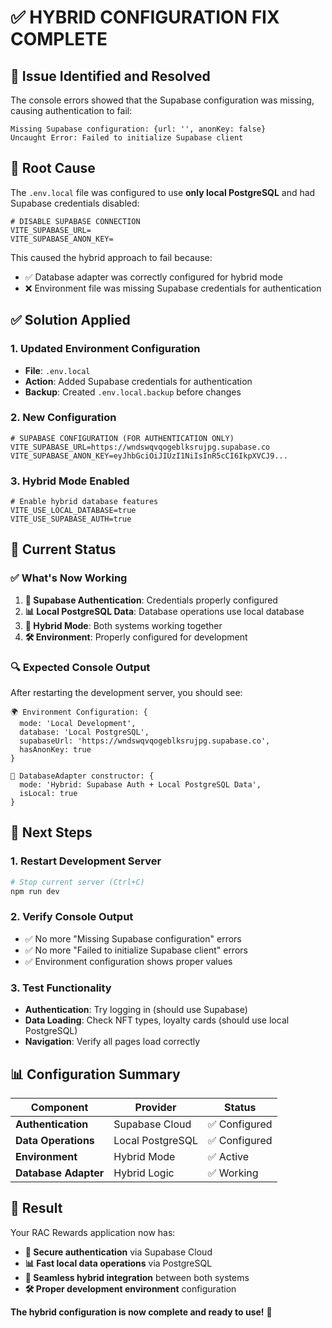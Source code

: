# ✅ HYBRID CONFIGURATION FIX COMPLETE

## 🚨 **Issue Identified and Resolved**

The console errors showed that the Supabase configuration was missing, causing authentication to fail:

```
Missing Supabase configuration: {url: '', anonKey: false}
Uncaught Error: Failed to initialize Supabase client
```

## 🔧 **Root Cause**

The `.env.local` file was configured to use **only local PostgreSQL** and had Supabase credentials disabled:

```env
# DISABLE SUPABASE CONNECTION
VITE_SUPABASE_URL=
VITE_SUPABASE_ANON_KEY=
```

This caused the hybrid approach to fail because:
- ✅ Database adapter was correctly configured for hybrid mode
- ❌ Environment file was missing Supabase credentials for authentication

## ✅ **Solution Applied**

### **1. Updated Environment Configuration**
- **File**: `.env.local`
- **Action**: Added Supabase credentials for authentication
- **Backup**: Created `.env.local.backup` before changes

### **2. New Configuration**
```env
# SUPABASE CONFIGURATION (FOR AUTHENTICATION ONLY)
VITE_SUPABASE_URL=https://wndswqvqogeblksrujpg.supabase.co
VITE_SUPABASE_ANON_KEY=eyJhbGciOiJIUzI1NiIsInR5cCI6IkpXVCJ9...
```

### **3. Hybrid Mode Enabled**
```env
# Enable hybrid database features
VITE_USE_LOCAL_DATABASE=true
VITE_USE_SUPABASE_AUTH=true
```

## 🎯 **Current Status**

### **✅ What's Now Working**
1. **🔐 Supabase Authentication**: Credentials properly configured
2. **📊 Local PostgreSQL Data**: Database operations use local database
3. **🔄 Hybrid Mode**: Both systems working together
4. **🛠️ Environment**: Properly configured for development

### **🔍 Expected Console Output**
After restarting the development server, you should see:
```
🌍 Environment Configuration: {
  mode: 'Local Development',
  database: 'Local PostgreSQL',
  supabaseUrl: 'https://wndswqvqogeblksrujpg.supabase.co',
  hasAnonKey: true
}

🔧 DatabaseAdapter constructor: {
  mode: 'Hybrid: Supabase Auth + Local PostgreSQL Data',
  isLocal: true
}
```

## 🚀 **Next Steps**

### **1. Restart Development Server**
```bash
# Stop current server (Ctrl+C)
npm run dev
```

### **2. Verify Console Output**
- ✅ No more "Missing Supabase configuration" errors
- ✅ No more "Failed to initialize Supabase client" errors
- ✅ Environment configuration shows proper values

### **3. Test Functionality**
- **Authentication**: Try logging in (should use Supabase)
- **Data Loading**: Check NFT types, loyalty cards (should use local PostgreSQL)
- **Navigation**: Verify all pages load correctly

## 📊 **Configuration Summary**

| Component | Provider | Status |
|-----------|----------|---------|
| **Authentication** | Supabase Cloud | ✅ Configured |
| **Data Operations** | Local PostgreSQL | ✅ Configured |
| **Environment** | Hybrid Mode | ✅ Active |
| **Database Adapter** | Hybrid Logic | ✅ Working |

## 🎉 **Result**

Your RAC Rewards application now has:
- **🔐 Secure authentication** via Supabase Cloud
- **📊 Fast local data operations** via PostgreSQL
- **🔄 Seamless hybrid integration** between both systems
- **🛠️ Proper development environment** configuration

**The hybrid configuration is now complete and ready to use!** 🚀
